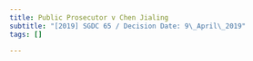```yaml
---
title: Public Prosecutor v Chen Jialing
subtitle: "[2019] SGDC 65 / Decision Date: 9\_April\_2019"
tags: []

---
```

